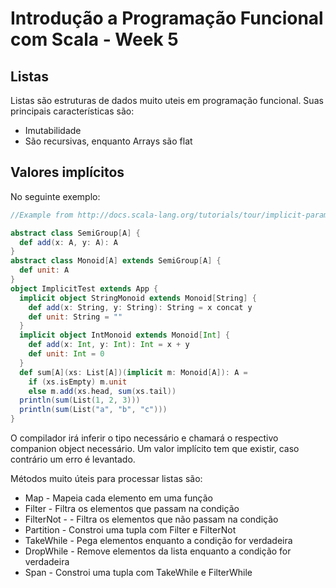 # Introdução a Programação Funcional com Scala - Week 5

## Listas
Listas são estruturas de dados muito uteis em programação funcional. Suas principais características são:

- Imutabilidade
- São recursivas, enquanto Arrays são flat

## Valores implícitos

No seguinte exemplo:

```scala
//Example from http://docs.scala-lang.org/tutorials/tour/implicit-parameters.html

abstract class SemiGroup[A] {
  def add(x: A, y: A): A
}
abstract class Monoid[A] extends SemiGroup[A] {
  def unit: A
}
object ImplicitTest extends App {
  implicit object StringMonoid extends Monoid[String] {
    def add(x: String, y: String): String = x concat y
    def unit: String = ""
  }
  implicit object IntMonoid extends Monoid[Int] {
    def add(x: Int, y: Int): Int = x + y
    def unit: Int = 0
  }
  def sum[A](xs: List[A])(implicit m: Monoid[A]): A =
    if (xs.isEmpty) m.unit
    else m.add(xs.head, sum(xs.tail))
  println(sum(List(1, 2, 3)))
  println(sum(List("a", "b", "c")))
}

```

O compilador irá inferir o tipo necessário e chamará o respectivo companion object necessário. Um valor implícito tem que existir, caso contrário um erro é levantado.

Métodos muito úteis para processar listas são:
- Map - Mapeia cada elemento em uma função
- Filter - Filtra os elementos que passam na condição
- FilterNot - - Filtra os elementos que não passam na condição
- Partition - Constroi uma tupla com Filter e FilterNot
- TakeWhile - Pega elementos enquanto a condição for verdadeira
- DropWhile - Remove elementos da lista enquanto a condição for verdadeira
- Span - Constroi uma tupla com TakeWhile e FilterWhile